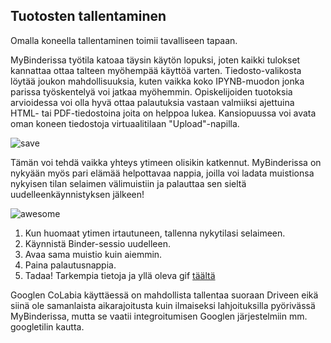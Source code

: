 ## Tuotosten tallentaminen

Omalla koneella tallentaminen toimii tavalliseen tapaan.

MyBinderissa työtila katoaa täysin käytön lopuksi, joten kaikki tulokset kannattaa ottaa talteen myöhempää käyttöä varten. Tiedosto-valikosta löytää joukon mahdollisuuksia, kuten vaikka koko IPYNB-muodon jonka parissa työskentelyä voi jatkaa myöhemmin. Opiskelijoiden tuotoksia arvioidessa voi olla hyvä ottaa palautuksia vastaan valmiiksi ajettuina HTML- tai PDF-tiedostoina joita on helppoa lukea. Kansiopuussa voi avata oman koneen tiedostoja virtuaalitilaan "Upload"-napilla.

![save](../assets/img/save.png)

Tämän voi tehdä vaikka yhteys ytimeen olisikin katkennut. MyBinderissa on nykyään myös pari elämää helpottavaa nappia, joilla voi ladata muistionsa nykyisen tilan selaimen välimuistiin ja palauttaa sen sieltä uudelleenkäynnistyksen jälkeen! 

![awesome](https://aws1.discourse-cdn.com/standard11/uploads/jupyter/optimized/2X/6/627f2f5ef76eaf67ff4e4c6bb5d89dd8c43cebc3_2_760x562.gif)

1. Kun huomaat ytimen irtautuneen, tallenna nykytilasi selaimeen.
2. Käynnistä Binder-sessio uudelleen.
3. Avaa sama muistio kuin aiemmin.
4. Paina palautusnappia.
5. Tadaa! Tarkempia tietoja ja yllä oleva gif [täältä](https://discourse.jupyter.org/t/getting-your-notebook-after-your-binder-has-stopped/3268)

Googlen CoLabia käyttäessä on mahdollista tallentaa suoraan Driveen eikä siinä ole samanlaista aikarajoitusta kuin ilmaiseksi lahjoituksilla pyörivässä MyBinderissa, mutta se vaatii integroitumisen Googlen järjestelmiin mm. googletilin kautta.


